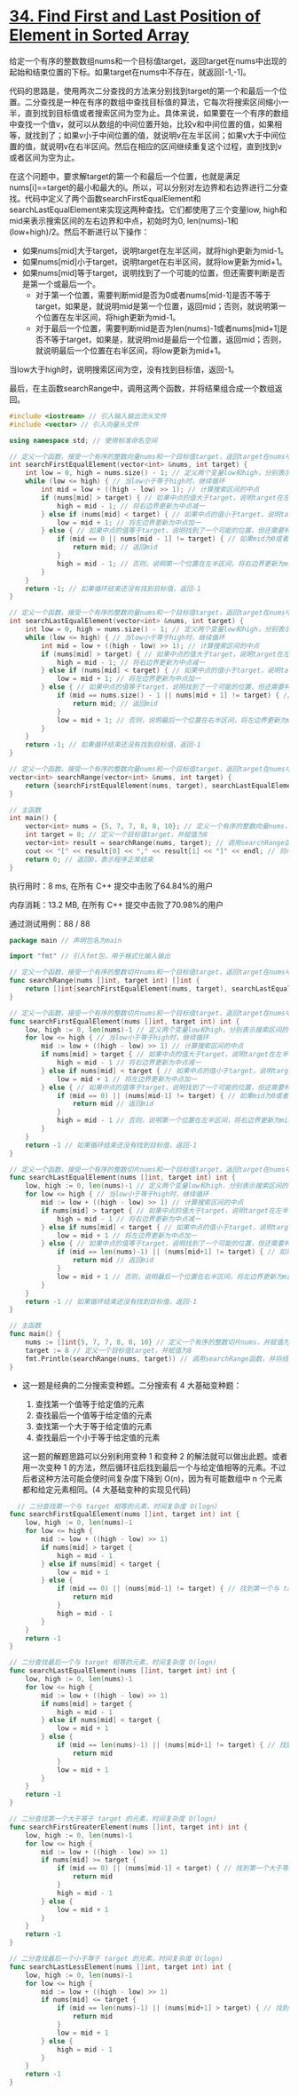 # [34. Find First and Last Position of Element in Sorted Array](https://leetcode.com/problems/find-first-and-last-position-of-element-in-sorted-array/)

给定一个有序的整数数组nums和一个目标值target，返回target在nums中出现的起始和结束位置的下标。如果target在nums中不存在，就返回[-1,-1]。

代码的思路是，使用两次二分查找的方法来分别找到target的第一个和最后一个位置。二分查找是一种在有序的数组中查找目标值的算法，它每次将搜索区间缩小一半，直到找到目标值或者搜索区间为空为止。具体来说，如果要在一个有序的数组中查找一个值v，就可以从数组的中间位置开始，比较v和中间位置的值，如果相等，就找到了；如果v小于中间位置的值，就说明v在左半区间；如果v大于中间位置的值，就说明v在右半区间。然后在相应的区间继续重复这个过程，直到找到v或者区间为空为止。

在这个问题中，要求解target的第一个和最后一个位置，也就是满足nums[i]==target的最小和最大的i。所以，可以分别对左边界和右边界进行二分查找。代码中定义了两个函数searchFirstEqualElement和searchLastEqualElement来实现这两种查找。它们都使用了三个变量low, high和mid来表示搜索区间的左右边界和中点，初始时为0, len(nums)-1和(low+high)/2。然后不断进行以下操作：

- 如果nums[mid]大于target，说明target在左半区间，就将high更新为mid-1。
- 如果nums[mid]小于target，说明target在右半区间，就将low更新为mid+1。
- 如果nums[mid]等于target，说明找到了一个可能的位置，但还需要判断是否是第一个或最后一个。
  - 对于第一个位置，需要判断mid是否为0或者nums[mid-1]是否不等于target，如果是，就说明mid是第一个位置，返回mid；否则，就说明第一个位置在左半区间，将high更新为mid-1。
  - 对于最后一个位置，需要判断mid是否为len(nums)-1或者nums[mid+1]是否不等于target，如果是，就说明mid是最后一个位置，返回mid；否则，就说明最后一个位置在右半区间，将low更新为mid+1。

当low大于high时，说明搜索区间为空，没有找到目标值，返回-1。

最后，在主函数searchRange中，调用这两个函数，并将结果组合成一个数组返回。

```c++
#include <iostream> // 引入输入输出流头文件
#include <vector> // 引入向量头文件

using namespace std; // 使用标准命名空间

// 定义一个函数，接受一个有序的整数向量nums和一个目标值target，返回target在nums中出现的第一个位置的下标。如果target在nums中不存在，就返回-1。
int searchFirstEqualElement(vector<int> &nums, int target) {
    int low = 0, high = nums.size() - 1; // 定义两个变量low和high，分别表示搜索区间的左右边界，初始时为0和nums的长度减一
    while (low <= high) { // 当low小于等于high时，继续循环
        int mid = low + ((high - low) >> 1); // 计算搜索区间的中点
        if (nums[mid] > target) { // 如果中点的值大于target，说明target在左半区间
            high = mid - 1; // 将右边界更新为中点减一
        } else if (nums[mid] < target) { // 如果中点的值小于target，说明target在右半区间
            low = mid + 1; // 将左边界更新为中点加一
        } else { // 如果中点的值等于target，说明找到了一个可能的位置，但还需要判断是否是第一个
            if (mid == 0 || nums[mid - 1] != target) { // 如果mid为0或者前一个元素不等于target，说明mid是第一个位置
                return mid; // 返回mid
            }
            high = mid - 1; // 否则，说明第一个位置在左半区间，将右边界更新为mid减一
        }
    }
    return -1; // 如果循环结束还没有找到目标值，返回-1
}

// 定义一个函数，接受一个有序的整数向量nums和一个目标值target，返回target在nums中出现的最后一个位置的下标。如果target在nums中不存在，就返回-1。
int searchLastEqualElement(vector<int> &nums, int target) {
    int low = 0, high = nums.size() - 1; // 定义两个变量low和high，分别表示搜索区间的左右边界，初始时为0和nums的长度减一
    while (low <= high) { // 当low小于等于high时，继续循环
        int mid = low + ((high - low) >> 1); // 计算搜索区间的中点
        if (nums[mid] > target) { // 如果中点的值大于target，说明target在左半区间
            high = mid - 1; // 将右边界更新为中点减一
        } else if (nums[mid] < target) { // 如果中点的值小于target，说明target在右半区间
            low = mid + 1; // 将左边界更新为中点加一
        } else { // 如果中点的值等于target，说明找到了一个可能的位置，但还需要判断是否是最后一个
            if (mid == nums.size() - 1 || nums[mid + 1] != target) { // 如果mid为最后一个元素或者后一个元素不等于target，说明mid是最后一个位置
                return mid; // 返回mid
            }
            low = mid + 1; // 否则，说明最后一个位置在右半区间，将左边界更新为mid加一
        }
    }
    return -1; // 如果循环结束还没有找到目标值，返回-1
}

// 定义一个函数，接受一个有序的整数向量nums和一个目标值target，返回target在nums中出现的起始和结束位置的下标。如果target在nums中不存在，就返回[-1,-1]。
vector<int> searchRange(vector<int> &nums, int target) {
    return {searchFirstEqualElement(nums, target), searchLastEqualElement(nums, target)}; // 返回一个由两个函数结果组成的向量
}

// 主函数
int main() {
    vector<int> nums = {5, 7, 7, 8, 8, 10}; // 定义一个有序的整数向量nums，并赋值为{5,7,7,8,8,10}
    int target = 8; // 定义一个目标值target，并赋值为8
    vector<int> result = searchRange(nums, target); // 调用searchRange函数，并将结果赋值给result
    cout << "[" << result[0] << "," << result[1] << "]" << endl; // 将result输出到标准输出流，换行
    return 0; // 返回0，表示程序正常结束
}
```
执行用时：8 ms, 在所有 C++ 提交中击败了64.84%的用户

内存消耗：13.2 MB, 在所有 C++ 提交中击败了70.98%的用户

通过测试用例：88 / 88


```go
package main // 声明包名为main

import "fmt" // 引入fmt包，用于格式化输入输出

// 定义一个函数，接受一个有序的整数切片nums和一个目标值target，返回target在nums中出现的起始和结束位置的下标。如果target在nums中不存在，就返回[-1,-1]。
func searchRange(nums []int, target int) []int {
	return []int{searchFirstEqualElement(nums, target), searchLastEqualElement(nums, target)} // 返回一个由两个函数结果组成的切片
}

// 定义一个函数，接受一个有序的整数切片nums和一个目标值target，返回target在nums中出现的第一个位置的下标。如果target在nums中不存在，就返回-1。
func searchFirstEqualElement(nums []int, target int) int {
	low, high := 0, len(nums)-1 // 定义两个变量low和high，分别表示搜索区间的左右边界，初始时为0和nums的长度减一
	for low <= high { // 当low小于等于high时，继续循环
		mid := low + ((high - low) >> 1) // 计算搜索区间的中点
		if nums[mid] > target { // 如果中点的值大于target，说明target在左半区间
			high = mid - 1 // 将右边界更新为中点减一
		} else if nums[mid] < target { // 如果中点的值小于target，说明target在右半区间
			low = mid + 1 // 将左边界更新为中点加一
		} else { // 如果中点的值等于target，说明找到了一个可能的位置，但还需要判断是否是第一个
			if (mid == 0) || (nums[mid-1] != target) { // 如果mid为0或者前一个元素不等于target，说明mid是第一个位置
				return mid // 返回mid
			}
			high = mid - 1 // 否则，说明第一个位置在左半区间，将右边界更新为mid减一
		}
	}
	return -1 // 如果循环结束还没有找到目标值，返回-1
}

// 定义一个函数，接受一个有序的整数切片nums和一个目标值target，返回target在nums中出现的最后一个位置的下标。如果target在nums中不存在，就返回-1。
func searchLastEqualElement(nums []int, target int) int {
	low, high := 0, len(nums)-1 // 定义两个变量low和high，分别表示搜索区间的左右边界，初始时为0和nums的长度减一
	for low <= high { // 当low小于等于high时，继续循环
		mid := low + ((high - low) >> 1) // 计算搜索区间的中点
		if nums[mid] > target { // 如果中点的值大于target，说明target在左半区间
			high = mid - 1 // 将右边界更新为中点减一
		} else if nums[mid] < target { // 如果中点的值小于target，说明target在右半区间
			low = mid + 1 // 将左边界更新为中点加一
		} else { // 如果中点的值等于target，说明找到了一个可能的位置，但还需要判断是否是最后一个
			if (mid == len(nums)-1) || (nums[mid+1] != target) { // 如果mid为最后一个元素或者后一个元素不等于target，说明mid是最后一个位置
				return mid // 返回mid
			}
			low = mid + 1 // 否则，说明最后一个位置在右半区间，将左边界更新为mid加一
		}
	}
	return -1 // 如果循环结束还没有找到目标值，返回-1
}

// 主函数
func main() {
	nums := []int{5, 7, 7, 8, 8, 10} // 定义一个有序的整数切片nums，并赋值为{5, 7, 7, 8, 8, 10}
	target := 8 // 定义一个目标值target，并赋值为8
	fmt.Println(searchRange(nums, target)) // 调用searchRange函数，并将结果输出到标准输出流，换行
}
```


- 这一题是经典的二分搜索变种题。二分搜索有 4 大基础变种题：

  1. 查找第一个值等于给定值的元素
  2. 查找最后一个值等于给定值的元素
  3. 查找第一个大于等于给定值的元素
  4. 查找最后一个小于等于给定值的元素

  这一题的解题思路可以分别利用变种 1 和变种 2 的解法就可以做出此题。或者用一次变种 1 的方法，然后循环往后找到最后一个与给定值相等的元素。不过后者这种方法可能会使时间复杂度下降到 O(n)，因为有可能数组中 n 个元素都和给定元素相同。(4 大基础变种的实现见代码)

```go
  // 二分查找第一个与 target 相等的元素，时间复杂度 O(logn)
func searchFirstEqualElement(nums []int, target int) int {
	low, high := 0, len(nums)-1
	for low <= high {
		mid := low + ((high - low) >> 1)
		if nums[mid] > target {
			high = mid - 1
		} else if nums[mid] < target {
			low = mid + 1
		} else {
			if (mid == 0) || (nums[mid-1] != target) { // 找到第一个与 target 相等的元素
				return mid
			}
			high = mid - 1
		}
	}
	return -1
}

// 二分查找最后一个与 target 相等的元素，时间复杂度 O(logn)
func searchLastEqualElement(nums []int, target int) int {
	low, high := 0, len(nums)-1
	for low <= high {
		mid := low + ((high - low) >> 1)
		if nums[mid] > target {
			high = mid - 1
		} else if nums[mid] < target {
			low = mid + 1
		} else {
			if (mid == len(nums)-1) || (nums[mid+1] != target) { // 找到最后一个与 target 相等的元素
				return mid
			}
			low = mid + 1
		}
	}
	return -1
}

// 二分查找第一个大于等于 target 的元素，时间复杂度 O(logn)
func searchFirstGreaterElement(nums []int, target int) int {
	low, high := 0, len(nums)-1
	for low <= high {
		mid := low + ((high - low) >> 1)
		if nums[mid] >= target {
			if (mid == 0) || (nums[mid-1] < target) { // 找到第一个大于等于 target 的元素
				return mid
			}
			high = mid - 1
		} else {
			low = mid + 1
		}
	}
	return -1
}

// 二分查找最后一个小于等于 target 的元素，时间复杂度 O(logn)
func searchLastLessElement(nums []int, target int) int {
	low, high := 0, len(nums)-1
	for low <= high {
		mid := low + ((high - low) >> 1)
		if nums[mid] <= target {
			if (mid == len(nums)-1) || (nums[mid+1] > target) { // 找到最后一个小于等于 target 的元素
				return mid
			}
			low = mid + 1
		} else {
			high = mid - 1
		}
	}
	return -1
}
```


